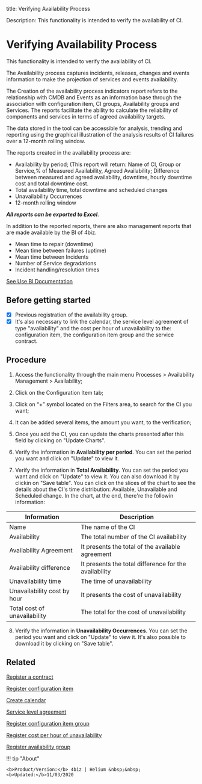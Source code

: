 title: Verifying Availability Process

Description: This functionality is intended to verify the availability of CI.

# Verifying Availability Process

This functionality is intended to verify the availability of CI.   

The Availability process captures incidents, releases, changes and events information to make the projection of services and events availability.  

The Creation of the availability process indicators report refers to the relationship with CMDB and Events as an information base through the association with configuration item, CI groups, Availability groups and Services. The reports facilitate the ability to calculate the reliability of components and services in terms of agreed availability targets.

The data stored in the tool can be accessible for analysis, trending and reporting using the graphical illustration of the analysis results of CI failures over a 12-month rolling window.

The reports created in the availability process are:  
- Availability by period; (This report will return: Name of CI, Group or Service,% of Measured Availability, Agreed Availability; Difference between measured and agreed availability, downtime, hourly downtime cost and total downtime cost.  
- Total availability time, total downtime and scheduled changes  
- Unavailability Occurrences
- 12-month rolling window

***All reports can be exported to Excel***.

In addition to the reported reports, there are also management reports that are made available by the BI of 4biz.

-   Mean time to repair (downtime)  
-   Mean time between failures (uptime)  
-   Mean time between Incidents  
-   Number of Service degradations  
-   Incident handling/resolution times

[See Use BI Documentation](/en-us/4biz-helium/additional-features/smart-analytics/use-bi-solution.html)

## Before getting started

- [x] Previous registration of the availability group. 
- [x] It's also necessary to link the calendar, the service level agreement of type "availability" and the cost per hour of unavailability to the: configuration item, the configuration item group and the service contract.

## Procedure

1.  Access the functionality through the main menu Processes \> Availability
    Management \> Availability;

2.  Click on the Configuration Item tab;

3.  Click on “+” symbol located on the Filters area, to search for the CI
    you want;

4.  It can be added several items, the amount you want, to the verification;

5.  Once you add the CI, you can update the charts presented after this field by clicking on "Update Charts".

6.  Verify the information in **Availability per period**. You can set the period you want and click on "Update" to view it. 

7.  Verify the information in **Total Availability**. You can set the period you want and click on "Update" to view it. You can also download it by clickin on "Save table". You can click on the slices of the chart to see the details about the CI's time distribution: Available, Unavailable and Scheduled change. In the chart, at the end, there're the followin information:

|Information|Description|
|-----------|-----------|
|Name|The name of the CI|
|Availability|The total number of the CI availability|
|Availability Agreement|It presents the total of the available agreement|
|Availability difference|It presents the total difference for the availability|
|Unavailability time|The time of unavailability|
|Unavailability cost by hour|It presents the cost of unavailability|
|Total cost of unavailability|The total for the cost of unavailability|

8.  Verify the information in **Unavailability Occurrences**. You can set the period you want and click on "Update" to view it. It's also possible to download it by clicking on "Save table".

Related
-----------

[Register a contract](/en-us/4biz-helium/additional-features/contract-management/use/register-contract.html)

[Register configuration item](/en-us/4biz-helium/processes/configuration/use/register-CI.html) 

[Create calendar](/en-us/4biz-helium/platform-administration/time/create-calendar.html)

[Service level agreement](/en-us/4biz-helium/processes/service-level/use/service-level-agreement.html)

[Register configuration item group](/en-us/4biz-helium/processes/configuration/configuration/register-configuration-item-group.html)

[Register cost per hour of unavailability](/en-us/4biz-helium/processes/configuration/use/cost-per-hour-unavailability.html) 

[Register availability group](/en-us/4biz-helium/processes/availability/configuration/register-availability-group.html)
  
!!! tip "About"

    <b>Product/Version:</b> 4biz | Helium &nbsp;&nbsp;
    <b>Updated:</b>11/03/2020

